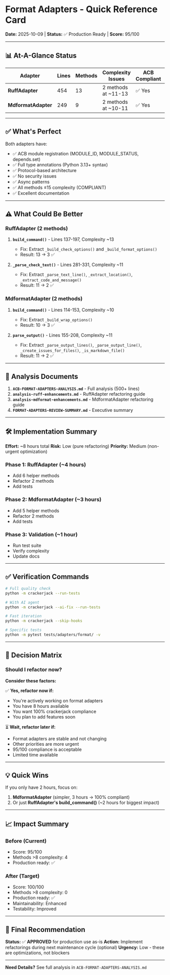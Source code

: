 # Format Adapters - Quick Reference Card

**Date:** 2025-10-09 | **Status:** ✅ Production Ready | **Score:** 95/100

______________________________________________________________________

## 📊 At-A-Glance Status

| Adapter | Lines | Methods | Complexity Issues | ACB Compliant | Security Issues |
|---------|-------|---------|-------------------|---------------|-----------------|
| **RuffAdapter** | 454 | 13 | 2 methods at ~11-13 | ✅ Yes | ✅ None |
| **MdformatAdapter** | 249 | 9 | 2 methods at ~10-11 | ✅ Yes | ✅ None |

______________________________________________________________________

## ✅ What's Perfect

Both adapters have:

- ✅ ACB module registration (MODULE_ID, MODULE_STATUS, depends.set)
- ✅ Full type annotations (Python 3.13+ syntax)
- ✅ Protocol-based architecture
- ✅ No security issues
- ✅ Async patterns
- ✅ All methods ≤15 complexity (COMPLIANT)
- ✅ Excellent documentation

______________________________________________________________________

## ⚠️ What Could Be Better

### RuffAdapter (2 methods)

1. **`build_command()`** - Lines 137-197, Complexity ~13

   - Fix: Extract `_build_check_options()` and `_build_format_options()`
   - Result: 13 → 3 ✅

1. **`_parse_check_text()`** - Lines 281-331, Complexity ~11

   - Fix: Extract `_parse_text_line()`, `_extract_location()`, `_extract_code_and_message()`
   - Result: 11 → 2 ✅

### MdformatAdapter (2 methods)

1. **`build_command()`** - Lines 114-153, Complexity ~10

   - Fix: Extract `_build_wrap_options()`
   - Result: 10 → 3 ✅

1. **`parse_output()`** - Lines 155-208, Complexity ~11

   - Fix: Extract `_parse_output_lines()`, `_parse_output_line()`, `_create_issues_for_files()`, `_is_markdown_file()`
   - Result: 11 → 2 ✅

______________________________________________________________________

## 📁 Analysis Documents

1. **`ACB-FORMAT-ADAPTERS-ANALYSIS.md`** - Full analysis (500+ lines)
1. **`analysis-ruff-enhancements.md`** - RuffAdapter refactoring guide
1. **`analysis-mdformat-enhancements.md`** - MdformatAdapter refactoring guide
1. **`FORMAT-ADAPTERS-REVIEW-SUMMARY.md`** - Executive summary

______________________________________________________________________

## 🛠️ Implementation Summary

**Effort:** ~8 hours total
**Risk:** Low (pure refactoring)
**Priority:** Medium (non-urgent optimization)

### Phase 1: RuffAdapter (~4 hours)

- Add 6 helper methods
- Refactor 2 methods
- Add tests

### Phase 2: MdformatAdapter (~3 hours)

- Add 5 helper methods
- Refactor 2 methods
- Add tests

### Phase 3: Validation (~1 hour)

- Run test suite
- Verify complexity
- Update docs

______________________________________________________________________

## ✅ Verification Commands

```bash
# Full quality check
python -m crackerjack --run-tests

# With AI agent
python -m crackerjack --ai-fix --run-tests

# Fast iteration
python -m crackerjack --skip-hooks

# Specific tests
python -m pytest tests/adapters/format/ -v
```

______________________________________________________________________

## 🎯 Decision Matrix

### Should I refactor now?

**Consider these factors:**

✅ **Yes, refactor now if:**

- You're actively working on format adapters
- You have 8 hours available
- You want 100% crackerjack compliance
- You plan to add features soon

⏳ **Wait, refactor later if:**

- Format adapters are stable and not changing
- Other priorities are more urgent
- 95/100 compliance is acceptable
- Limited time available

______________________________________________________________________

## 💡 Quick Wins

If you only have 2 hours, focus on:

1. **MdformatAdapter** (simpler, 3 hours → 100% compliant)
1. Or just **RuffAdapter's build_command()** (~2 hours for biggest impact)

______________________________________________________________________

## 📈 Impact Summary

### Before (Current)

- Score: 95/100
- Methods >8 complexity: 4
- Production ready: ✅

### After (Target)

- Score: 100/100
- Methods >8 complexity: 0
- Production ready: ✅
- Maintainability: Enhanced
- Testability: Improved

______________________________________________________________________

## 🚦 Final Recommendation

**Status:** ✅ **APPROVED** for production use as-is
**Action:** Implement refactorings during next maintenance cycle (optional)
**Urgency:** Low - these are optimizations, not blockers

______________________________________________________________________

**Need Details?** See full analysis in `ACB-FORMAT-ADAPTERS-ANALYSIS.md`
